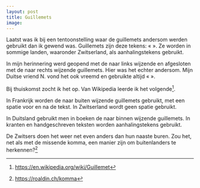 ```yaml
---
layout: post
title: Guillemets
image:
---
```


Laatst was ik bij een tentoonstelling waar de guillemets andersom werden gebruikt dan ik gewend was. Guillemets zijn deze tekens: « ». Ze worden in sommige landen, waaronder Zwitserland, als aanhalingstekens gebruikt.

In mijn herinnering werd geopend met de naar links wijzende en afgesloten met de naar rechts wijzende guillemets. Hier was het echter andersom. Mijn Duitse vriend N. vond het ook vreemd en gebruikte altijd « ».

Bij thuiskomst zocht ik het op. Van Wikipedia leerde ik het volgende[^1].

In Frankrijk worden de naar buiten wijzende guillemets gebruikt, met een spatie voor en na de tekst. In Zwitserland wordt geen spatie gebruikt.

In Duitsland gebruikt men in boeken de naar binnen wijzende guillemets. In kranten en handgeschreven teksten worden aanhalingstekens gebruikt.

De Zwitsers doen het weer net even anders dan hun naaste buren. Zou het, net als met de missende komma, een manier zijn om buitenlanders te herkennen?[^2]

[^1]: <https://en.wikipedia.org/wiki/Guillemet>
[^2]: <https://roaldin.ch/komma>
